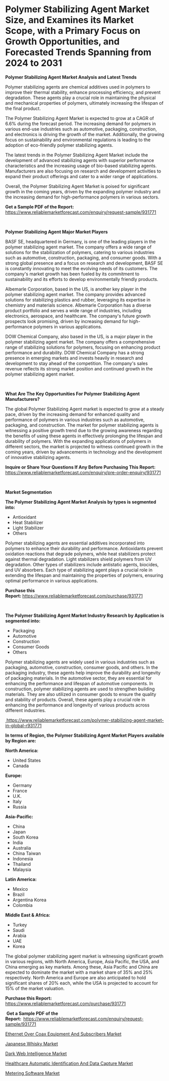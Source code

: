 <p><h1>Polymer Stabilizing Agent Market Size, and Examines its Market Scope, with a Primary Focus on Growth Opportunities, and Forecasted Trends Spanning from 2024 to 2031</h1></p><p><strong>Polymer Stabilizing Agent Market Analysis and Latest Trends</strong></p>
<p><p>Polymer stabilizing agents are chemical additives used in polymers to improve their thermal stability, enhance processing efficiency, and prevent degradation. These agents play a crucial role in maintaining the physical and mechanical properties of polymers, ultimately increasing the lifespan of the final product.</p><p>The Polymer Stabilizing Agent Market is expected to grow at a CAGR of 6.6% during the forecast period. The increasing demand for polymers in various end-use industries such as automotive, packaging, construction, and electronics is driving the growth of the market. Additionally, the growing focus on sustainability and environmental regulations is leading to the adoption of eco-friendly polymer stabilizing agents.</p><p>The latest trends in the Polymer Stabilizing Agent Market include the development of advanced stabilizing agents with superior performance characteristics and the increasing usage of bio-based stabilizing agents. Manufacturers are also focusing on research and development activities to expand their product offerings and cater to a wider range of applications.</p><p>Overall, the Polymer Stabilizing Agent Market is poised for significant growth in the coming years, driven by the expanding polymer industry and the increasing demand for high-performance polymers in various sectors.</p></p>
<p><strong>Get a Sample PDF of the Report:&nbsp;</strong> <a href="https://www.reliablemarketforecast.com/enquiry/request-sample/931771">https://www.reliablemarketforecast.com/enquiry/request-sample/931771</a></p>
<p>&nbsp;</p>
<p><strong>Polymer Stabilizing Agent Major Market Players</strong></p>
<p><p>BASF SE, headquartered in Germany, is one of the leading players in the polymer stabilizing agent market. The company offers a wide range of solutions for the stabilization of polymers, catering to various industries such as automotive, construction, packaging, and consumer goods. With a strong global presence and a focus on research and development, BASF SE is constantly innovating to meet the evolving needs of its customers. The company's market growth has been fueled by its commitment to sustainability and its efforts to develop environmentally friendly products.</p><p>Albemarle Corporation, based in the US, is another key player in the polymer stabilizing agent market. The company provides advanced solutions for stabilizing plastics and rubber, leveraging its expertise in chemistry and materials science. Albemarle Corporation has a diverse product portfolio and serves a wide range of industries, including electronics, aerospace, and healthcare. The company's future growth prospects look promising, driven by increasing demand for high-performance polymers in various applications.</p><p>DOW Chemical Company, also based in the US, is a major player in the polymer stabilizing agent market. The company offers a comprehensive range of stabilizing solutions for polymers, focusing on enhancing product performance and durability. DOW Chemical Company has a strong presence in emerging markets and invests heavily in research and development to stay ahead of the competition. The company's sales revenue reflects its strong market position and continued growth in the polymer stabilizing agent market.</p></p>
<p>&nbsp;</p>
<p><strong>What Are The Key Opportunities For Polymer Stabilizing Agent Manufacturers?</strong></p>
<p><p>The global Polymer Stabilizing Agent market is expected to grow at a steady pace, driven by the increasing demand for enhanced quality and performance of polymers in various industries such as automotive, packaging, and construction. The market for polymer stabilizing agents is witnessing a positive growth trend due to the growing awareness regarding the benefits of using these agents in effectively prolonging the lifespan and durability of polymers. With the expanding applications of polymers in different sectors, the market is projected to witness continued growth in the coming years, driven by advancements in technology and the development of innovative stabilizing agents.</p></p>
<p><strong>Inquire or Share Your Questions If Any Before Purchasing This Report:</strong> <a href="https://www.reliablemarketforecast.com/enquiry/pre-order-enquiry/931771">https://www.reliablemarketforecast.com/enquiry/pre-order-enquiry/931771</a></p>
<p>&nbsp;</p>
<p><strong>Market Segmentation</strong></p>
<p><strong>The Polymer Stabilizing Agent Market Analysis by types is segmented into:</strong></p>
<p><ul><li>Antioxidant</li><li>Heat Stabilizer</li><li>Light Stabilizer</li><li>Others</li></ul></p>
<p><p>Polymer stabilizing agents are essential additives incorporated into polymers to enhance their durability and performance. Antioxidants prevent oxidation reactions that degrade polymers, while heat stabilizers protect against thermal degradation. Light stabilizers shield polymers from UV degradation. Other types of stabilizers include antistatic agents, biocides, and UV absorbers. Each type of stabilizing agent plays a crucial role in extending the lifespan and maintaining the properties of polymers, ensuring optimal performance in various applications.</p></p>
<p><strong>Purchase this Report:&nbsp;</strong><a href="https://www.reliablemarketforecast.com/purchase/931771">https://www.reliablemarketforecast.com/purchase/931771</a></p>
<p>&nbsp;</p>
<p><strong>The Polymer Stabilizing Agent Market Industry Research by Application is segmented into:</strong></p>
<p><ul><li>Packaging</li><li>Automotive</li><li>Construction</li><li>Consumer Goods</li><li>Others</li></ul></p>
<p><p>Polymer stabilizing agents are widely used in various industries such as packaging, automotive, construction, consumer goods, and others. In the packaging industry, these agents help improve the durability and longevity of packaging materials. In the automotive sector, they are essential for enhancing the performance and lifespan of automotive components. In construction, polymer stabilizing agents are used to strengthen building materials. They are also utilized in consumer goods to ensure the quality and stability of products. Overall, these agents play a crucial role in enhancing the performance and longevity of various products across different industries.</p></p>
<p><a href="https://www.reliablemarketforecast.com/polymer-stabilizing-agent-market-in-global-r931771">&nbsp;https://www.reliablemarketforecast.com/polymer-stabilizing-agent-market-in-global-r931771</a></p>
<p><strong>In terms of Region, the Polymer Stabilizing Agent Market Players available by Region are:</strong></p>
<p>
    <p> <strong> North America: </strong>
        <ul>
            <li>United States</li>
            <li>Canada</li>
        </ul>
        </p> 
    <p> <strong> Europe: </strong>
        <ul>
            <li>Germany</li>
            <li>France</li>
            <li>U.K.</li>
            <li>Italy</li>
            <li>Russia</li>
        </ul>
        </p> 
    <p> <strong> Asia-Pacific: </strong>
        <ul>
            <li>China</li>
            <li>Japan</li>
            <li>South Korea</li>
            <li>India</li>
            <li>Australia</li>
            <li>China Taiwan</li>
            <li>Indonesia</li>
            <li>Thailand</li>
            <li>Malaysia</li>
        </ul>
        </p> 
    <p> <strong> Latin America: </strong>
        <ul>
            <li>Mexico</li>
            <li>Brazil</li>
            <li>Argentina Korea</li>
            <li>Colombia</li>
        </ul>
        </p> 
    <p> <strong> Middle East & Africa: </strong>
        <ul>
            <li>Turkey</li>
            <li>Saudi</li>
            <li>Arabia</li>
            <li>UAE</li>
            <li>Korea</li>
        </ul>
    </p>
    </p>
<p><p>The global polymer stabilizing agent market is witnessing significant growth in various regions, with North America, Europe, Asia Pacific, the USA, and China emerging as key markets. Among these, Asia Pacific and China are expected to dominate the market with a market share of 35% and 25% respectively. North America and Europe are also anticipated to hold significant shares of 20% each, while the USA is projected to account for 15% of the market valuation.</p></p>
<p><strong>Purchase this Report: </strong><a href="https://www.reliablemarketforecast.com/purchase/931771">https://www.reliablemarketforecast.com/purchase/931771</a></p>
<p>&nbsp;<strong>Get a Sample PDF of the Report:&nbsp;&nbsp;</strong><a href="https://www.reliablemarketforecast.com/enquiry/request-sample/931771">https://www.reliablemarketforecast.com/enquiry/request-sample/931771</a></p>
<p><strong></strong></p>
<p><p><a href="https://medium.com/@amandawbrown02/global-ethernet-over-coax-equipment-and-subscribers-market-sector-types-applications-market-daaaec08b208">Ethernet Over Coax Equipment And Subscribers Market</a></p><p><a href="https://medium.com/@lynnullrich2023/japanese-whisky-market-size-market-segmentation-market-trends-and-growth-analysis-forecast-till-bd153cebefd6">Japanese Whisky Market</a></p><p><a href="https://medium.com/@lynnullrich2023/dark-web-intelligence-market-size-share-analysis-growth-trends-forecasts-2024-2031-3fe247aebc61?postPublishedType=initial">Dark Web Intelligence Market</a></p><p><a href="https://medium.com/@amandawbrown02/emerging-trends-in-healthcare-automatic-identification-and-data-capture-market-global-outlook-and-0f5ef65eaa7d">Healthcare Automatic Identification And Data Capture Market</a></p><p><a href="https://medium.com/@amandawbrown02/metering-software-market-size-growth-trends-statistics-forecasts-2024-2031-37d5a79d4fdc">Metering Software Market</a></p></p>